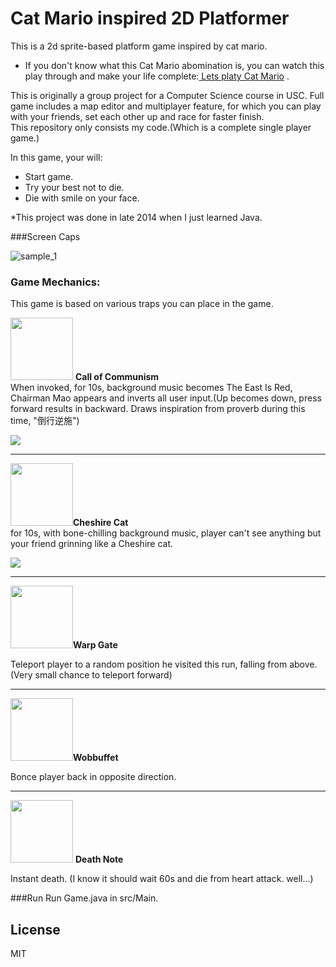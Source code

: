 # Cat Mario inspired 2D Platformer
This is a 2d sprite-based platform game inspired by cat mario. 
* If you don't know what this Cat Mario abomination is, you can watch this play through and make your life complete:[ Lets platy Cat Mario](https://www.youtube.com/watch?v=BksFy5qbwwM) .

This is originally a group project for a Computer Science course in USC. Full game includes a map editor and multiplayer feature, for which you can play with your friends, set each other up and race for faster finish.  
This repository only consists my code.(Which is a complete single player game.)


In this game, your will:

  - Start game.
  - Try your best not to die.
  - Die with smile on your face.


*This project was done in late 2014 when I just learned Java.


###Screen Caps

![sample_1](https://i.gyazo.com/46625ad186c8f4b9a848564595289548.gif )



### Game Mechanics:
This game is based on various traps you can place in the game.

<img src="https://i.gyazo.com/0d6f4de4034b70a2029986a72d4aeafb.jpg" width="100; "> <strong>Call of Communism</strong><br>
When invoked, for 10s, background music becomes The East Is Red, Chairman Mao appears and inverts all user input.(Up becomes down, press forward results in backward. Draws inspiration from proverb during this time, "倒行逆施")<br>

<img src="https://i.gyazo.com/c46c45c86923b697dbe1dfed1f04cc1b.jpg" >
<hr>

<img src="https://i.gyazo.com/ddb2919d448b1b850a993e4f616f92c2.jpg" width="100"><strong>Cheshire Cat
</strong><br>
for 10s, with bone-chilling background music, player can't see anything but your friend grinning like a Cheshire cat.<br>

<img src="https://i.gyazo.com/20c9757e8e599484049f666ca93e031f.jpg">
<hr>

<img src="https://i.gyazo.com/fc68f8b0e1be8511c07a855b7c61c80a.jpg" width="100"><strong>Warp Gate</strong><br>

Teleport player to a random position he visited this run, falling from above. (Very small chance to teleport forward)
<hr>

<img src="https://i.gyazo.com/4ac36e905297c901da635d9281c57d3a.png" width="100"><strong>Wobbuffet</strong><br>

Bonce player back in opposite direction.
<hr>

<img src="https://i.gyazo.com/4d72d8f12f2e45278d85b9a91639366e.png" width="100"> <strong>Death Note</strong><br>

Instant death. (I know it should wait 60s and die from heart attack. well...)

###Run
Run Game.java in src/Main.


License
----

MIT


[//]: # (These are reference links used in the body of this note and get stripped out when the markdown processor does its job. There is no need to format nicely because it shouldn't be seen. Thanks SO - http://stackoverflow.com/questions/4823468/store-comments-in-markdown-syntax)


   [wordcloud]: <https://github.com/joemccann/dillinger>
   [git-repo-url]: <https://github.com/joemccann/dillinger.git>
   [wordcloud]: <https://github.com/amueller/word_cloud>
   [requests]: <https://github.com/kennethreitz/requests>
   [BeautifulSoup]: <http://www.crummy.com/software/BeautifulSoup/>
   [jieba]: <https://github.com/fxsjy/jieba>
   [Ace Editor]: <http://ace.ajax.org>
   [Tweepy]: <https://github.com/tweepy/tweepy>
   [Twitter Bootstrap]: <http://twitter.github.com/bootstrap/>
   [keymaster.js]: <https://github.com/madrobby/keymaster>
   [jQuery]: <http://jquery.com>
   [@tjholowaychuk]: <http://twitter.com/tjholowaychuk>
   [express]: <http://expressjs.com>
   [AngularJS]: <http://angularjs.org>
   [Gulp]: <http://gulpjs.com>
   
   [PlDb]: <https://github.com/joemccann/dillinger/tree/master/plugins/dropbox/README.md>
   [PlGh]:  <https://github.com/joemccann/dillinger/tree/master/plugins/github/README.md>
   [PlGd]: <https://github.com/joemccann/dillinger/tree/master/plugins/googledrive/README.md>
   [PlOd]: <https://github.com/joemccann/dillinger/tree/master/plugins/onedrive/README.md>


